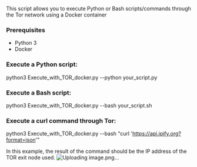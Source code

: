 
This script allows you to execute Python or Bash scripts/commands through the Tor network using a Docker container

### Prerequisites
- Python 3
- Docker


### Execute a Python script:
python3 Execute_with_TOR_docker.py --python your_script.py

### Execute a Bash script:
python3 Execute_with_TOR_docker.py --bash your_script.sh

### Execute a curl command through Tor:
python3 Execute_with_TOR_docker.py --bash "curl 'https://api.ipify.org?format=json'"

In this example, the result of the command should be the IP address of the TOR exit node used.
![Uploading image.png…]()
